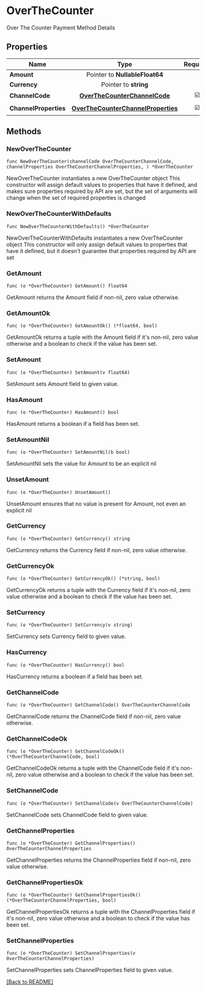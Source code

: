 # OverTheCounter
Over The Counter Payment Method Details

## Properties
| Name | Type | Required | Description | Examples |
|------------|:-------------:|:-------------:|-------------|:-------------:|
| **Amount** | Pointer to **NullableFloat64** |  |  |  |
| **Currency** | Pointer to **string** |  |  |  |
| **ChannelCode** | [**OverTheCounterChannelCode**](OverTheCounterChannelCode.md) | ☑️ |  |  |
| **ChannelProperties** | [**OverTheCounterChannelProperties**](OverTheCounterChannelProperties.md) | ☑️ |  |  |

## Methods

### NewOverTheCounter

`func NewOverTheCounter(channelCode OverTheCounterChannelCode, channelProperties OverTheCounterChannelProperties, ) *OverTheCounter`

NewOverTheCounter instantiates a new OverTheCounter object
This constructor will assign default values to properties that have it defined,
and makes sure properties required by API are set, but the set of arguments
will change when the set of required properties is changed

### NewOverTheCounterWithDefaults

`func NewOverTheCounterWithDefaults() *OverTheCounter`

NewOverTheCounterWithDefaults instantiates a new OverTheCounter object
This constructor will only assign default values to properties that have it defined,
but it doesn't guarantee that properties required by API are set

### GetAmount

`func (o *OverTheCounter) GetAmount() float64`

GetAmount returns the Amount field if non-nil, zero value otherwise.

### GetAmountOk

`func (o *OverTheCounter) GetAmountOk() (*float64, bool)`

GetAmountOk returns a tuple with the Amount field if it's non-nil, zero value otherwise
and a boolean to check if the value has been set.

### SetAmount

`func (o *OverTheCounter) SetAmount(v float64)`

SetAmount sets Amount field to given value.

### HasAmount

`func (o *OverTheCounter) HasAmount() bool`

HasAmount returns a boolean if a field has been set.

### SetAmountNil

`func (o *OverTheCounter) SetAmountNil(b bool)`

 SetAmountNil sets the value for Amount to be an explicit nil

### UnsetAmount
`func (o *OverTheCounter) UnsetAmount()`

UnsetAmount ensures that no value is present for Amount, not even an explicit nil
### GetCurrency

`func (o *OverTheCounter) GetCurrency() string`

GetCurrency returns the Currency field if non-nil, zero value otherwise.

### GetCurrencyOk

`func (o *OverTheCounter) GetCurrencyOk() (*string, bool)`

GetCurrencyOk returns a tuple with the Currency field if it's non-nil, zero value otherwise
and a boolean to check if the value has been set.

### SetCurrency

`func (o *OverTheCounter) SetCurrency(v string)`

SetCurrency sets Currency field to given value.

### HasCurrency

`func (o *OverTheCounter) HasCurrency() bool`

HasCurrency returns a boolean if a field has been set.

### GetChannelCode

`func (o *OverTheCounter) GetChannelCode() OverTheCounterChannelCode`

GetChannelCode returns the ChannelCode field if non-nil, zero value otherwise.

### GetChannelCodeOk

`func (o *OverTheCounter) GetChannelCodeOk() (*OverTheCounterChannelCode, bool)`

GetChannelCodeOk returns a tuple with the ChannelCode field if it's non-nil, zero value otherwise
and a boolean to check if the value has been set.

### SetChannelCode

`func (o *OverTheCounter) SetChannelCode(v OverTheCounterChannelCode)`

SetChannelCode sets ChannelCode field to given value.


### GetChannelProperties

`func (o *OverTheCounter) GetChannelProperties() OverTheCounterChannelProperties`

GetChannelProperties returns the ChannelProperties field if non-nil, zero value otherwise.

### GetChannelPropertiesOk

`func (o *OverTheCounter) GetChannelPropertiesOk() (*OverTheCounterChannelProperties, bool)`

GetChannelPropertiesOk returns a tuple with the ChannelProperties field if it's non-nil, zero value otherwise
and a boolean to check if the value has been set.

### SetChannelProperties

`func (o *OverTheCounter) SetChannelProperties(v OverTheCounterChannelProperties)`

SetChannelProperties sets ChannelProperties field to given value.



[[Back to README]](../../README.md)


